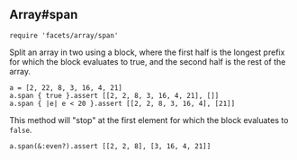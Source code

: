 ## Array#span

    require 'facets/array/span'

Split an array in two using a block, where the first half is the longest prefix
for which the block evaluates to true, and the second half is the rest of the
array.

    a = [2, 22, 8, 3, 16, 4, 21]
    a.span { true }.assert [[2, 2, 8, 3, 16, 4, 21], []]
    a.span { |e| e < 20 }.assert [[2, 2, 8, 3, 16, 4], [21]]

This method will "stop" at the first element for which the block evaluates to
`false`.

    a.span(&:even?).assert [[2, 2, 8], [3, 16, 4, 21]]
